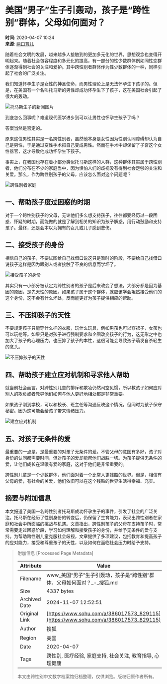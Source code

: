 # 美国“男子”生子引轰动，孩子是“跨性别”群体，父母如何面对？

**时间**: 2020-04-07 10:24  
**来源**: [两口育儿](https://www.sohu.com/a/386017573_829115?spm=smpc.content-abroad.content.1.1730983904559eAXOWua)

随着社会文明的发展，越来越多人接触到的更加多元化的世界，思想观念也变得开明起来。随着社会包容程度和多元化的提高，有一部分的性少数群体例如同性恋群体逐渐得到社会的关注和爱护。其中跨性别者群体作为性少数群体的一种，同样引起了社会的广泛关注。

我们知道怀孕生子是女性的神圣使命，而男性理论上是无法怀孕生下孩子的。但是，在美国有一个名叫托马斯的男性却成功怀孕生下了孩子，这在美国社会引起了很大的轰动。

![托马斯生子的新闻图片](http://5b0988e595225.cdn.sohucs.com/images/20200407/cb9ce99b38354fb197f7ed1c390b9f73.jpeg)

到底怎么回事呢？难道现代医学进步到可以让男性也怀孕生孩子了吗？

答案当然是否定的。

原来这位男性其实是一名跨性别者，虽然他本身是女性因为性别认同障碍却认为自己是男性，于是通过变性手术把自己变成男性。然而在手术中却保留了子宫这个女性器官，这才导致他成功怀孕生下孩子。

事实上，在我国也存在着小部分类似托马斯这样的人群，这种群体其实属于跨性别者，他们分布在不少的家庭当中，因为惧怕人们的歧视没有得到社会足够的关注和关爱。那么，作为跨性别孩子的父母，应该怎么面对这个问题呢？

![跨性别者家庭](http://5b0988e595225.cdn.sohucs.com/images/20200407/bd699c0bab4346cd81a966872c289da2.jpeg)

## 一、帮助孩子度过困惑的时期

对于一个跨性别孩子的父母，无论他们多么想支持孩子，往往都要经历过一段困惑、怀疑的时期，而能做的就是了解到相关的知识为孩子解惑，用行动鼓励和支持孩子。最终，还是会本以为拥有的女儿或儿子感到悲伤。

## 二、接受孩子的身份

相信自己的孩子，不要试图给自己找借口说这只是暂时的阶段，不要给自己找借口说孩子这样是因为跟别人或者接触了不良的信息而学坏了。

![接受孩子的身份](http://5b0988e595225.cdn.sohucs.com/images/20200407/32811e4f3b9f48a785ee7e2544564ec0.jpeg)

其实只有一小部分被认定为跨性别者的孩子是后来改变了想法，大部分都是因为基因的原因，是先天性的原因。如果孩子属于这个群体，就应该学会坦然接受他们的这个身份，这不会有什么坏处，反而能更好为孩子提供相应的帮助。

## 三、不压抑孩子的天性

不要规定孩子只能穿什么样的衣服，玩什么玩具，例如男孩也可以穿裙子，女孩也可以玩枪等。如果只是对孩子进行强制要求和企图改变孩子的行为，这无形之中也加大了孩子的心理压力，也压抑了孩子的本性，这很可能会导致孩子萌发自杀轻生的念头。

![不压抑孩子的天性](http://5b0988e595225.cdn.sohucs.com/images/20200407/52120b8201314d2b8b5015d00d03e450.jpeg)

## 四、帮助孩子建立应对机制和寻求他人帮助

就当前社会而言，对跨性别儿童的排斥和欺凌仍然司空见惯，所以教孩子如何应对别人的欺负或者教导他们如何与他人更好地相处都是非常重要。

如果孩子刚到学校，可以和校长、班主任等沟通反映这个情况，但同时为孩子保守秘密。因为这可能会给孩子带来情绪压力。

![建立应对机制](http://5b0988e595225.cdn.sohucs.com/images/20200407/0767aec902494f80a1b97fd401e44dfa.png)

## 五、对孩子无条件的爱

最重要的一点是，是最重要的对孩子无条件的爱。不管父母的意图有多好，孩子对身份的认同都需要时间，但对孩子的爱却能帮他们战胜一切。为孩子提供无条件的爱，让他们成长在温暖有爱的家庭，这对于他们是非常重要的。

跨性别儿童是一个少数群体，他们面对着一个比常人更残酷的世界。但是，相信有父母的爱，有社会的关爱，他们依旧可以在这个残酷的世界生活得幸福、充实。

## 摘要与附加信息

<!-- tcd_abstract -->
本文报道了美国一名跨性别者托马斯成功怀孕生子的事件，引发了社会的广泛关注。托马斯在经历了性别身份的转变后，仍保留了生育能力，表现出跨性别者在家庭和社会中所面临的挑战与机遇。文章指出，跨性别孩子的父母在支持孩子时，常常需要走过困惑阶段，学习如何理解和接受孩子的身份，并给予无条件的爱与支持。为帮助跨性别儿童克服社会歧视，文章提供了多项建议，包括教育和提高孩子的应对能力，接受和尊重孩子的天性，以及如何在面临社会压力时给予支持。
<!-- tcd_abstract_end -->

> 附加信息 [Processed Page Metadata]
>
> | Attribute       | Value                                  |
> |-----------------|----------------------------------------|
> | Filename        | www_美国“男子”生子引轰动，孩子是“跨性别”群体，父母如何面对？_-_搜狐.md                             |
> | Size            | 4337 bytes                           |
> | Archived Date   | 2024-11-07 12:52:51                             |
> | Original Link   | [https://www.sohu.com/a/386017573_829115](https://www.sohu.com/a/386017573_829115)                       |
> | Author          | 搜狐                               |
> | Region          | 美国                               |
> | Date            | 2020-04-07                                 |
> | Tags            | 跨性别, 医疗经验, 家庭支持, 社会关注, 教育指导, 心理健康                                 |
>
> 本文由跨性别中文数字档案馆归档整理，仅供浏览。版权归原作者所有。
>